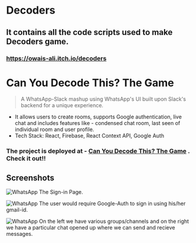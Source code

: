 # Decoders
## It contains all the code scripts used to make Decoders game.
### https://owais-ali.itch.io/decoders

# Can You Decode This? The Game
> A WhatsApp-Slack mashup using WhatsApp's UI built upon Slack's backend for a unique experience.

* It allows users to create rooms, supports Google authentication, live chat and includes features like - condensed chat room, last
seen of individual room and user profile.
* Tech Stack: React, Firebase, React Context API, Google Auth 

### The project is deployed at - [Can You Decode This? The Game](https://owais-ali.itch.io/decoders) . Check it out!!

## Screenshots

![WhatsApp](homepage.png)
The Sign-in Page.

![WhatsApp](gmail.signin.jpg)
The user would require Google-Auth to sign in using his/her gmail-id.

![WhatsApp](Whatsapp.png)
On the left we have various groups/channels and on the right we have a particular chat opened up where we can send and recieve messages.

